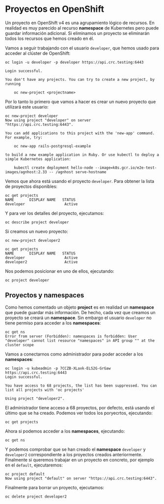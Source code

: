 # Proyectos en OpenShift

Un proyecto en OpenShift v4 es una agrupamiento lógico de recursos. En realidad es muy parecido al recurso **namespace** de Kubernetes pero puede guardar información adicional. Si eliminamos un proyecto se eliminarán todos los recursos que hemos creado en él.

Vamos a seguir trabajando con el usuario `developer`, que hemos usado para acceder al clúster de OpenShift:

    oc login -u developer -p developer https://api.crc.testing:6443

    Login successful.

    You don't have any projects. You can try to create a new project, by running

        oc new-project <projectname>

Por lo tanto lo primero que vamos a hacer es crear un nuevo proyecto que utilizará este usuario:

    oc new-project developer
    Now using project "developer" on server "https://api.crc.testing:6443".

    You can add applications to this project with the 'new-app' command. For example, try:

        oc new-app rails-postgresql-example

    to build a new example application in Ruby. Or use kubectl to deploy a simple Kubernetes application:

        kubectl create deployment hello-node --image=k8s.gcr.io/e2e-test-images/agnhost:2.33 -- /agnhost serve-hostname

Vemos que ahora está usando el proyecto `developer`. Para obtener la lista de proyectos disponibles:

    oc get projects
    NAME       DISPLAY NAME   STATUS
    developer                  Active

Y para ver los detalles del proyecto, ejecutamos:

    oc describe project developer

Si creamos un nuevo proyecto:

    oc new-project developer2

    oc get projects
    NAME       DISPLAY NAME   STATUS
    developer                  Active
    developer2                 Active

Nos podemos posicionar en uno de ellos, ejecutando:

    oc project developer

## Proyectos y namespaces

Como hemos comentado un objeto **project** es en realidad un **namespace** que puede guardar más información. De hecho, cada vez que creamos un proyecto se creará un **namespace**. Sin embargo el usuario `developer` no tiene permiso para acceder a los **namespaces**:

    oc get ns
    Error from server (Forbidden): namespaces is forbidden: User "developer" cannot list resource "namespaces" in API group "" at the cluster scope

Vamos a conectarnos como administrador para poder acceder a los **namespaces**:

    oc login -u kubeadmin -p 7CCZB-XLaxk-ELS2G-GrGaw https://api.crc.testing:6443
    Login successful.
    
    You have access to 68 projects, the list has been suppressed. You can list all projects with 'oc projects'

    Using project "developer2".

El administrador tiene acceso a 68 proyectos, por defecto, está usando el último que se ha creado. Podemos ver todos los poryecrtos, ejecutando:

    oc get projects

Ahora si podemos acceder a los **namespaces**, ejecutando:

    oc get ns

Y podemos comprobar que se han creado el **namespace** `developer` y `developer2` correspondiente a los proyectos creados anteriormente.
Finalmente si queremos trabajar en un proyecto en concreto, por ejemplo en el `default`, ejecutaremos:

    oc project default
    Now using project "default" on server "https://api.crc.testing:6443".

Finalmente para borrar un proyecto, ejecutamos:

    oc delete project developer2